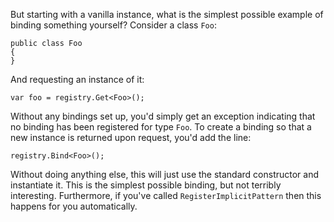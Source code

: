 But starting with a vanilla instance, what is the simplest possible example of binding something yourself?  Consider a class `Foo`:

```
public class Foo 
{
}
```

And requesting an instance of it:

```
var foo = registry.Get<Foo>();
```

Without any bindings set up, you'd simply get an exception indicating that no binding has been registered for type `Foo`. To create a binding so that a new instance is returned upon request, you'd add the line:

```
registry.Bind<Foo>();
```

Without doing anything else, this will just use the standard constructor and instantiate it.  This is the simplest possible binding, but not terribly interesting.  Furthermore, if you've called `RegisterImplicitPattern` then this happens for you automatically. 